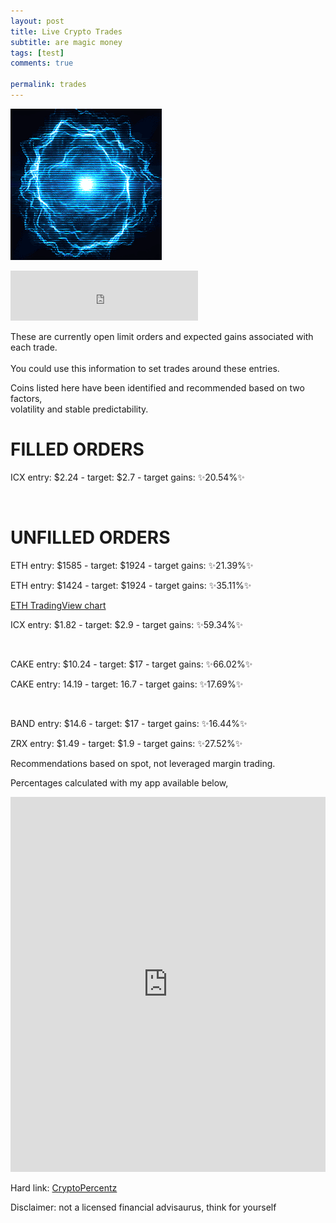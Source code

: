 ```yaml
---
layout: post
title: Live Crypto Trades
subtitle: are magic money
tags: [test]
comments: true

permalink: trades
---
```

![image-title-here](/img/flowenergy.gif) <!-- {:class="img-responsive"} -->

<iframe src="https://open.spotify.com/embed/track/7cooh1IEHC8fXqsiCF25IF" width="300" height="80" frameborder="0" allowtransparency="true" allow="encrypted-media"></iframe>

These are currently open limit orders and expected gains associated with each trade. <br>  
You could use this information to set trades around these entries. <br>

Coins listed here have been identified and recommended based on two factors, <br>
volatility and stable predictability.

<!--
identifying coins and recommending them based on these two factors in the future.
Volatile and predictable.
-->
# FILLED ORDERS

ICX  entry: $2.24 - target: $2.7 - target gains: ✨20.54%✨ <!--bin -->

<br>

# UNFILLED ORDERS

ETH entry: $1585 - target: $1924 - target gains: ✨21.39%✨  <!--cb -->

ETH entry: $1424 - target: $1924  - target gains: ✨35.11%✨ <!--cb -->

<a href="https://www.tradingview.com/chart/Ga9xSMp6/"> ETH TradingView chart </a>

ICX  entry: $1.82 - target: $2.9 - target gains: ✨59.34%✨  <!--bin -->


<br>

CAKE  entry: $10.24 - target: $17  - target gains: ✨66.02%✨ <!--bin -->

CAKE entry: 14.19 - target: 16.7 - target gains: ✨17.69%✨  <!--bin -->

<br>

BAND entry: $14.6 - target: $17 - target gains: ✨16.44%✨  <!--bin -->

ZRX entry: $1.49 - target: $1.9 - target gains: ✨27.52%✨ <!--cb -->

Recommendations based on spot, not leveraged margin trading.

Percentages calculated with my app available below,
<iframe src="https://trinket.io/embed/python/cacd689c48?outputOnly=true&runOption=run&start=result" width="100%" height="600" frameborder="0" marginwidth="0" marginheight="0" allowfullscreen></iframe>

Hard link:
<a href="https://jamesbytes.trinket.io/sites/cryptopercentz"> CryptoPercentz </a>

Disclaimer: not a licensed financial advisaurus, think for yourself
